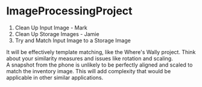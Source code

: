 # ImageProcessingProject



1. Clean Up Input Image - Mark
2. Clean Up Storage Images - Jamie
3. Try and Match Input Image to a Storage Image


It will be effectively template matching, like the Where's Wally project. Think about your similarity measures and issues like rotation and scaling. A snapshot from the phone is unlikely to be perfectly aligned and scaled to match the inventory image. This will add complexity that would be applicable in other similar applications.
